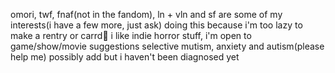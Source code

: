 omori, twf, fnaf(not in the fandom), ln + vln and sf are some of my interests(i have a few more, just ask)
doing this because i'm too lazy to make a rentry or carrd🤷
i like indie horror stuff, i'm open to game/show/movie suggestions
selective mutism, anxiety and autism(please help me) possibly add but i haven't been diagnosed yet
